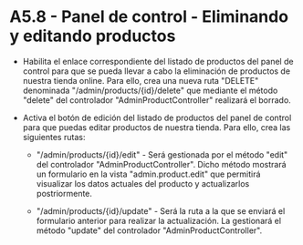 # A5.8 - Panel de control - Eliminando y editando productos

-   Habilita el enlace correspondiente del listado de productos del panel de control para que se pueda llevar a cabo la eliminación de productos de nuestra tienda online. Para ello, crea una nueva ruta "DELETE" denominada "/admin/products/{id}/delete" que mediante el método "delete" del controlador "AdminProductController" realizará el borrado.

-   Activa el botón de edición del listado de productos del panel de control para que puedas editar productos de nuestra tienda. Para ello, crea las siguientes rutas:

    -   "/admin/products/{id}/edit" - Será gestionada por el método "edit" del controlador "AdminProductController". Dicho método mostrará un formulario en la vista "admin.product.edit" que permitirá visualizar los datos actuales del producto y actualizarlos postriormente.

    -   "/admin/products/{id}/update" - Será la ruta a la que se enviará el formulario anterior para realizar la actualización. La gestionará el método "update" del controlador "AdminProductController".

